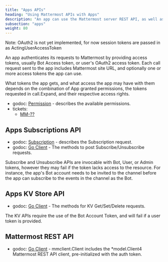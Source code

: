 ```yaml
---
title: "Apps APIs"
heading: "Using Mattermost APIs with Apps"
description: "An app can use the Mattermost server REST API, as well as new App Services APIs offered specifically to Mattermost Apps."
subsection: "apps"
weight: 80
---
```


Note: OAuth2 is not yet implemented, for now session tokens are passed in as ActingUserAccessToken

An app authenticates its requests to Mattermost by providing access tokens, usually Bot Access token, or user's OAuth2 access token. Each call request sent to the app includes Mattermost site URL, and optionally one or more access tokens the app can use.

What tokens the app gets, and what access the app may have with them depends on the combination of App granted permissions, the tokens requested in call.Expand, and their respective access rights.

- godoc: [Permission](https://pkg.go.dev/github.com/mattermost/mattermost-plugin-apps/apps#Permission) -
  describes the available permissions.
- tickets:
  - [MM-??]()

## Apps Subscriptions API

- godoc: [Subscription](https://pkg.go.dev/github.com/mattermost/mattermost-plugin-apps/apps#Subscription) -
  describes the Subscription request.
- godoc: [Go Client](https://pkg.go.dev/github.com/mattermost/mattermost-plugin-apps/apps/mmclient#Client.Subscribe) - The methods to post Subscribe/Unsubscribe requests.

Subscribe and Unsubscribe APIs are invocable with Bot, User, or Admin tokens, however they may fail if the token lacks access to the resource. For instance, the app's Bot account needs to be invited to the channel before the app can subscribe to the events in the channel as the Bot.

## Apps KV Store API
- godoc: [Go Client](https://pkg.go.dev/github.com/mattermost/mattermost-plugin-apps/apps/mmclient#Client.KVDelete) - The methods for KV Get/Set/Delete requests.

The KV APIs require the use of the Bot Account Token, and will fail if a user token is provided.

## Mattermost REST API

- godoc: [Go Client](https://pkg.go.dev/github.com/mattermost/mattermost-plugin-apps/apps/mmclient#Client) - mmclient.Client includes the *model.Client4 Mattermost REST API client, pre-initialized with the auth token.
